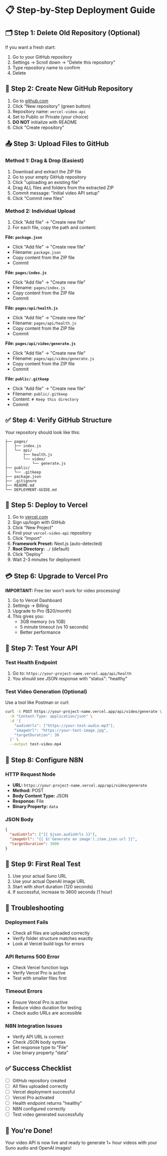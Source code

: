 # 📋 Step-by-Step Deployment Guide

## 🗂️ Step 1: Delete Old Repository (Optional)

If you want a fresh start:
1. Go to your GitHub repository
2. Settings → Scroll down → "Delete this repository"
3. Type repository name to confirm
4. Delete

## 📁 Step 2: Create New GitHub Repository

1. Go to [github.com](https://github.com)
2. Click "New repository" (green button)
3. Repository name: `vercel-video-api`
4. Set to Public or Private (your choice)
5. **DO NOT** initialize with README
6. Click "Create repository"

## 📤 Step 3: Upload Files to GitHub

### Method 1: Drag & Drop (Easiest)
1. Download and extract the ZIP file
2. Go to your empty GitHub repository
3. Click "uploading an existing file"
4. Drag ALL files and folders from the extracted ZIP
5. Commit message: "Initial video API setup"
6. Click "Commit new files"

### Method 2: Individual Upload
1. Click "Add file" → "Create new file"
2. For each file, copy the path and content:

**File: `package.json`**
- Click "Add file" → "Create new file"
- Filename: `package.json`
- Copy content from the ZIP file
- Commit

**File: `pages/index.js`**
- Click "Add file" → "Create new file"  
- Filename: `pages/index.js`
- Copy content from the ZIP file
- Commit

**File: `pages/api/health.js`**
- Click "Add file" → "Create new file"
- Filename: `pages/api/health.js`
- Copy content from the ZIP file
- Commit

**File: `pages/api/video/generate.js`**
- Click "Add file" → "Create new file"
- Filename: `pages/api/video/generate.js`
- Copy content from the ZIP file
- Commit

**File: `public/.gitkeep`**
- Click "Add file" → "Create new file"
- Filename: `public/.gitkeep`
- Content: `# Keep this directory`
- Commit

## ✅ Step 4: Verify GitHub Structure

Your repository should look like this:
```
├── pages/
│   ├── index.js
│   └── api/
│       ├── health.js
│       └── video/
│           └── generate.js
├── public/
│   └── .gitkeep
├── package.json
├── .gitignore
├── README.md
└── DEPLOYMENT-GUIDE.md
```

## 🚀 Step 5: Deploy to Vercel

1. Go to [vercel.com](https://vercel.com)
2. Sign up/login with GitHub
3. Click "New Project"
4. Find your `vercel-video-api` repository
5. Click "Import"
6. **Framework Preset:** Next.js (auto-detected)
7. **Root Directory:** `./` (default)
8. Click "Deploy"
9. Wait 2-3 minutes for deployment

## 💳 Step 6: Upgrade to Vercel Pro

**IMPORTANT:** Free tier won't work for video processing!

1. Go to Vercel Dashboard
2. Settings → Billing
3. Upgrade to Pro ($20/month)
4. This gives you:
   - 3GB memory (vs 1GB)
   - 5 minute timeout (vs 10 seconds)
   - Better performance

## 🧪 Step 7: Test Your API

### Test Health Endpoint
1. Go to: `https://your-project-name.vercel.app/api/health`
2. You should see JSON response with "status": "healthy"

### Test Video Generation (Optional)
Use a tool like Postman or curl:
```bash
curl -X POST https://your-project-name.vercel.app/api/video/generate \
  -H "Content-Type: application/json" \
  -d '{
    "audioUrls": ["https://your-test-audio.mp3"],
    "imageUrl": "https://your-test-image.jpg", 
    "targetDuration": 30
  }' \
  --output test-video.mp4
```

## 🔧 Step 8: Configure N8N

### HTTP Request Node
- **URL:** `https://your-project-name.vercel.app/api/video/generate`
- **Method:** POST
- **Body Content Type:** JSON
- **Response:** File
- **Binary Property:** `data`

### JSON Body
```json
{
  "audioUrls": ["{{ $json.audioUrls }}"],
  "imageUrl": "{{ $('Generate an image').item.json.url }}",
  "targetDuration": 3600
}
```

## 🎯 Step 9: First Real Test

1. Use your actual Suno URL
2. Use your actual OpenAI image URL
3. Start with short duration (120 seconds)
4. If successful, increase to 3600 seconds (1 hour)

## 🐛 Troubleshooting

### Deployment Fails
- Check all files are uploaded correctly
- Verify folder structure matches exactly
- Look at Vercel build logs for errors

### API Returns 500 Error
- Check Vercel function logs
- Verify Vercel Pro is active
- Test with smaller files first

### Timeout Errors
- Ensure Vercel Pro is active
- Reduce video duration for testing
- Check audio URLs are accessible

### N8N Integration Issues
- Verify API URL is correct
- Check JSON body syntax
- Set response type to "File"
- Use binary property "data"

## ✅ Success Checklist

- [ ] GitHub repository created
- [ ] All files uploaded correctly
- [ ] Vercel deployment successful
- [ ] Vercel Pro activated
- [ ] Health endpoint returns "healthy"
- [ ] N8N configured correctly
- [ ] Test video generated successfully

## 🎉 You're Done!

Your video API is now live and ready to generate 1+ hour videos with your Suno audio and OpenAI images!

